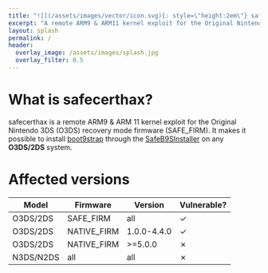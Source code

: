 ```yaml
---
title: "![](/assets/images/vector/icon.svg){: style=\"height:2em\"} safecerthax"
excerpt: "A remote ARM9 & ARM11 kernel exploit for the Original Nintendo 3DS (O3DS)."
layout: splash
permalink: /
header:
  overlay_image: /assets/images/splash.jpg
  overlay_filter: 0.5
---
```


# What is safecerthax?
safecerthax is a remote ARM9 & ARM 11 kernel exploit for the Original Nintendo 3DS (O3DS) recovery mode firmware (SAFE_FIRM).
It makes it possible to install [boot9strap](https://github.com/SciresM/boot9strap) through the [SafeB9SInstaller](https://github.com/d0k3/SafeB9SInstaller) on any **O3DS/2DS** system.

# Affected versions

| Model | Firmware | Version | Vulnerable? |
| --- | --- | --- | --- |
| O3DS/2DS | SAFE_FIRM | all | ✓ |
| O3DS/2DS | NATIVE_FIRM | 1.0.0-4.4.0 | ✓ |
| O3DS/2DS | NATIVE_FIRM | >=5.0.0 | ✗ |
| N3DS/N2DS | all | all | ✗ |  
